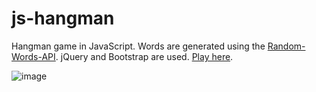 # js-hangman

Hangman game in JavaScript. Words are generated using the [Random-Words-API](https://github.com/mcnaveen/Random-Words-API). jQuery and Bootstrap are used. [Play here](https://macas99.github.io/js-hangman/).


![image](https://user-images.githubusercontent.com/111273682/186169464-776b3d84-fa29-4207-9f95-42dbd79368d0.png)

